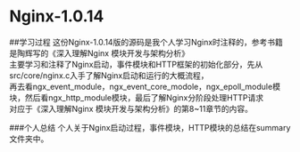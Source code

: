 # Nginx-1.0.14

##学习过程
这份Nginx-1.0.14版的源码是我个人学习Nginx时注释的，参考书籍是陶辉写的《深入理解Nginx 模块开发与架构分析》<br>
主要学习和注释了Nginx启动，事件模块和HTTP框架的初始化部分，先从src/core/nginx.c入手了解Nginx启动和运行的大概流程，<br>
再去看ngx_event_module，ngx_event_core_modole，ngx_epoll_module模块，然后看ngx_http_module模块，最后了解Nginx分阶段处理HTTP请求<br>
对应于《深入理解Nginx 模块开发与架构分析》的第8~11章节的内容。
    
###个人总结
  个人关于Nginx启动过程，事件模块，HTTP模块的总结在summary文件夹中。

	

	
	
